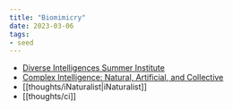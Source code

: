 ```yaml
---
title: "Biomimicry"
date: 2023-03-06
tags:
- seed
---
```

- [Diverse Intelligences Summer Institute](https://disi.org/)
- [Complex Intelligence: Natural, Artificial, and Collective](https://www.santafe.edu/research/themes/complex-intelligence-natural-artificial-and-collec)
- [[thoughts/iNaturalist|iNaturalist]]
- [[thoughts/ci]]